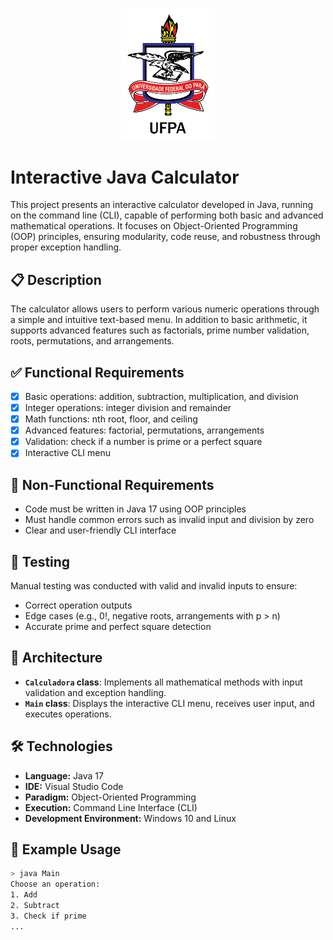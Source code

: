 <p align="center">
  <img src="imgs/Brasao-UFPA-colorido.png" alt="UFPA Coat of Arms" width="150"/>
</p>

# Interactive Java Calculator

This project presents an interactive calculator developed in Java, running on the command line (CLI), capable of performing both basic and advanced mathematical operations. It focuses on Object-Oriented Programming (OOP) principles, ensuring modularity, code reuse, and robustness through proper exception handling.

## 📋 Description

The calculator allows users to perform various numeric operations through a simple and intuitive text-based menu. In addition to basic arithmetic, it supports advanced features such as factorials, prime number validation, roots, permutations, and arrangements.

## ✅ Functional Requirements

- [x] Basic operations: addition, subtraction, multiplication, and division
- [x] Integer operations: integer division and remainder
- [x] Math functions: nth root, floor, and ceiling
- [x] Advanced features: factorial, permutations, arrangements
- [x] Validation: check if a number is prime or a perfect square
- [x] Interactive CLI menu

## 🚫 Non-Functional Requirements

- Code must be written in Java 17 using OOP principles
- Must handle common errors such as invalid input and division by zero
- Clear and user-friendly CLI interface

## 🧪 Testing

Manual testing was conducted with valid and invalid inputs to ensure:
- Correct operation outputs
- Edge cases (e.g., 0!, negative roots, arrangements with p > n)
- Accurate prime and perfect square detection

## 🧱 Architecture

- **`Calculadora` class**: Implements all mathematical methods with input validation and exception handling.
- **`Main` class**: Displays the interactive CLI menu, receives user input, and executes operations.

## 🛠 Technologies

- **Language:** Java 17  
- **IDE:** Visual Studio Code  
- **Paradigm:** Object-Oriented Programming  
- **Execution:** Command Line Interface (CLI)  
- **Development Environment:** Windows 10 and Linux

## 📎 Example Usage

```bash
> java Main
Choose an operation:
1. Add
2. Subtract
3. Check if prime
...
